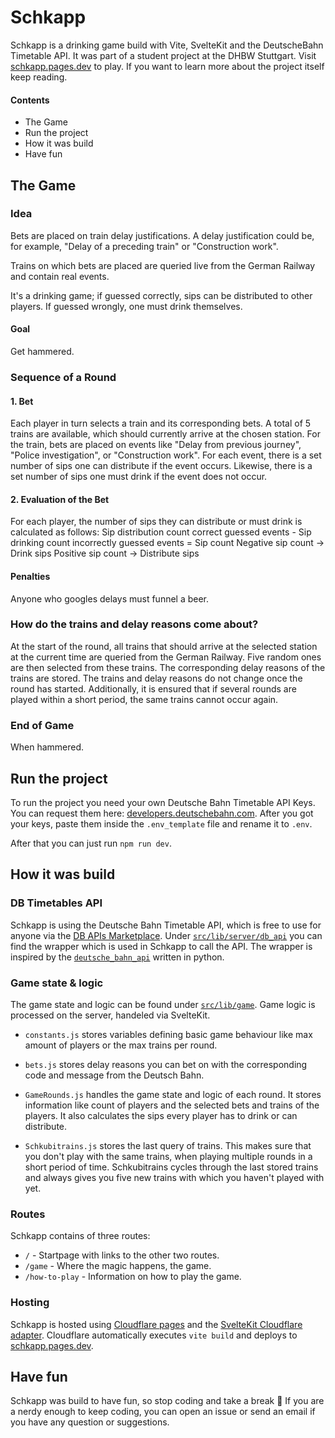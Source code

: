 # Schkapp
Schkapp is a drinking game build with Vite, SvelteKit and the DeutscheBahn Timetable API. It was part of a student project at the DHBW Stuttgart.
Visit [schkapp.pages.dev](https://schkapp.pages.dev) to play. If you want to learn more about the project itself keep reading.

#### Contents
* The Game
* Run the project
* How it was build
* Have fun


## The Game

### Idea
Bets are placed on train delay justifications. A delay justification could be, for example,
"Delay of a preceding train" or "Construction work".

Trains on which bets are placed are queried live from the German Railway and contain real
events.

It's a drinking game; if guessed correctly, sips can be distributed to other players. If guessed
wrongly, one must drink themselves.

#### Goal
Get hammered.

### Sequence of a Round
#### 1. Bet
Each player in turn selects a train and its corresponding bets.
A total of 5 trains are available, which should currently arrive at the chosen station.
For the train, bets are placed on events like "Delay from previous journey", "Police investigation", or
"Construction work".
For each event, there is a set number of sips one can distribute if the event occurs.
Likewise, there is a set number of sips one must drink if the event does not occur.

#### 2. Evaluation of the Bet
For each player, the number of sips they can distribute or must drink is calculated as follows:
Sip distribution count correct guessed events - Sip drinking count incorrectly guessed events =
Sip count
Negative sip count -> Drink sips
Positive sip count -> Distribute sips

#### Penalties
Anyone who googles delays must funnel a beer.

### How do the trains and delay reasons come about?
At the start of the round, all trains that should arrive at the selected station at the current time are queried from the
German Railway. Five random ones are then selected from these trains.
The corresponding delay reasons of the trains are stored.
The trains and delay reasons do not change once the round has started.
Additionally, it is ensured that if several rounds are played within a short period, the same
trains cannot occur again.

### End of Game
When hammered.

## Run the project
To run the project you need your own Deutsche Bahn Timetable API Keys. You can request them here: [developers.deutschebahn.com](https://developers.deutschebahn.com/db-api-marketplace/apis/product/timetables).
After you got your keys, paste them inside the `.env_template` file and rename it to `.env`.

After that you can just run `npm run dev`.


## How it was build

### DB Timetables API
Schkapp is using the Deutsche Bahn Timetable API, which is free to use for anyone via the [DB APIs Marketplace](https://developers.deutschebahn.com/db-api-marketplace/apis/).
Under [`src/lib/server/db_api`](https://github.com/matzesoft/schkapp/tree/main/src/lib/server/db_api) you can find the wrapper which is used in Schkapp to call the API. The wrapper is inspired by the [`deutsche_bahn_api`](https://github.com/Tutorialwork/deutsche_bahn_api) written in python.

### Game state & logic
The game state and logic can be found under [`src/lib/game`](https://github.com/matzesoft/schkapp/tree/main/src/lib/game). Game logic is processed on the server, handeled via SvelteKit.

* `constants.js` stores variables defining basic game behaviour like max amount of players or the max trains per round.

* `bets.js` stores delay reasons you can bet on with the corresponding code and message from the Deutsch Bahn.

* `GameRounds.js` handles the game state and logic of each round. It stores information like count of players and the selected bets and trains of the players. It also calculates the sips every player has to drink or can distribute.

* `Schkubitrains.js` stores the last query of trains. This makes sure that you don't play with the same trains, when playing multiple rounds in a short period of time. Schkubitrains cycles through the last stored trains and always gives you five new trains with which you haven't played with yet.

### Routes
Schkapp contains of three routes:
* `/` - Startpage with links to the other two routes.
* `/game` - Where the magic happens, the game.
* `/how-to-play` - Information on how to play the game.

### Hosting
Schkapp is hosted using [Cloudflare pages](https://pages.cloudflare.com) and the [SvelteKit Cloudflare adapter](https://kit.svelte.dev/docs/adapter-cloudflare). Cloudflare automatically executes `vite build` and deploys to [schkapp.pages.dev](https://schkapp.pages.dev).

## Have fun
Schkapp was build to have fun, so stop coding and take a break 🍻 If you are a nerdy enough to keep coding, you can open an issue or send an email if you have any question or suggestions.
